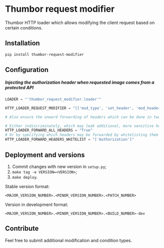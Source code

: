 # Thumbor request modifier

Thumbor HTTP loader which allows modifying the client request based on certain conditions.

## Installation

```bash
pip install thumbor-request-modifier
```

## Configuration

##### Injecting the authorization header when requested image comes from a protected API

```python
LOADER = "'thumbor_request_modifier.loader'"

HTTP_LOADER_REQUEST_MODIFIER = "[['mod_type', 'set_header', 'mod_header_name', 'Authorization', 'mod_header_value', 'AccessToken', 'cond_type', 'url_contains', 'cond_url_part', 'protected.image.api.com']]"

# Also ensure the onward forwarding of headers which can be done in two ways:

# Either indiscriminately, which may leak additional, more sensitive headers as well
HTTP_LOADER_FORWARD_ALL_HEADERS = "True"
# Or by specifying which headers may be forwarded by whitelisting them
HTTP_LOADER_FORWARD_HEADERS_WHITELIST = "['Authorization']"
```

## Deployment and versions

1. Commit changes with new version in `setup.py`;
2. `make tag -e VERSION=<VERSION>`;
3. `make deploy`.

Stable version format:

```
<MAJOR_VERSION_NUMBER>.<MINOR_VERSION_NUMBER>.<PATCH_NUMBER>
```

Version in development format:

```
<MAJOR_VERSION_NUMBER>.<MINOR_VERSION_NUMBER>.<BUILD_NUMBER>-dev
```

## Contribute

Feel free to submit additional modification and condition types.
